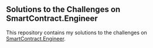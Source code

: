 ## Solutions to the Challenges on SmartContract.Engineer

This repository contains my solutions to the challenges on [SmartContract.Engineer](https://smartcontract.engineer/).